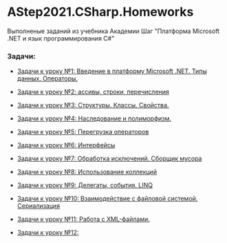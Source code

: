 # AStep2021.CSharp.Homeworks

Выполненые заданий из учебника Академии Шаг "Платформа Microsoft .NET и язык программирования С#"

### Задачи:
- [Задачи к уроку №1: Введение в платформу Microsoft .NET. Типы данных. Операторы.](https://github.com/GeorgiyIsaev/AStep2021.CSharp.Homeworks/blob/master/HomeWorkTXT/HomeWork01.md)

- [Задачи к уроку №2: ассивы, строки, перечисления](https://github.com/GeorgiyIsaev/AStep2021.CSharp.Homeworks)

- [Задачи к уроку №3: Структуры. Классы. Свойства. ]()
- [Задачи к уроку №4: Наследование и полиморфизм.]()
- [Задачи к уроку №5: Перегрузка операторов]()
- [Задачи к уроку №6: Интерфейсы]()

- [Задачи к уроку №7: Обработка исключений. Сборщик мусора]()
- [Задачи к уроку №8: Использование коллекций]()
- [Задачи к уроку №9: Делегаты, события. LINQ]()
- [Задачи к уроку №10: Взаимодействие с файловой системой. Сериализация]()
- [Задачи к уроку №11: Работа с XML-файлами.]()
- [Задачи к уроку №12:]()





